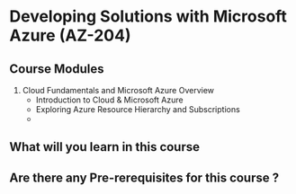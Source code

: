 # Developing Solutions with Microsoft Azure (AZ-204)

## Course Modules
   1. Cloud Fundamentals and Microsoft Azure Overview
      - Introduction to Cloud & Microsoft Azure
      - Exploring Azure Resource Hierarchy and Subscriptions
      -  

## What will you learn in this course

## Are there any Pre-rerequisites for this course ?

## 
